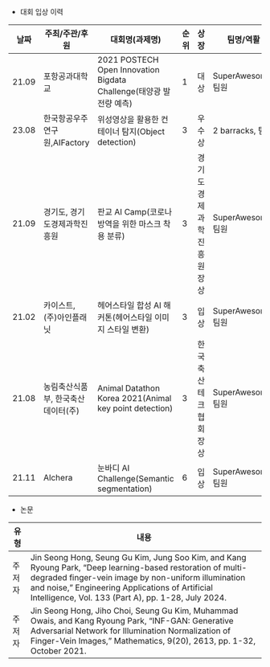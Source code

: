- 대회 입상 이력

|날짜|주최/주관/후원|대회명(과제명)|순위|상장|팀명/역활|
|-|-|-|--|-|-|
|21.09|포항공과대학교|2021 POSTECH Open Innovation Bigdata Challenge(태양광 발전량 예측)|1|대상|SuperAwesome, 팀원|
|23.08|한국항공우주연구원,AIFactory|위성영상을 활용한 컨테이너 탐지(Object detection)|3|우수상|2 barracks, 팀장|
|21.09|경기도, 경기도경제과학진흥원|판교 AI Camp(코로나 방역을 위한 마스크 착용 분류)|3|경기도경제과학진흥원장상|SuperAwesome, 팀원|
|21.02|카이스트, (주)아인플래닛|헤어스타일 합성 AI 해커톤(헤어스타일 이미지 스타일 변환)|3|입상|SuperAwesome, 팀원|
|21.08|농림축산식품부, 한국축산데이터(주)|Animal Datathon Korea 2021(Animal key point detection)|3|한국축산테크협회장상|SuperAwesome, 팀원|
|21.11|Alchera|눈바디 AI Challenge(Semantic segmentation)|6|입상|SuperAwesome, 팀원|


- 논문

|유형|내용|
|--|-|
|주저자|Jin Seong Hong, Seung Gu Kim, Jung Soo Kim, and Kang Ryoung Park, “Deep learning-based restoration of multi-degraded finger-vein image by non-uniform illumination and noise,” Engineering Applications of Artificial Intelligence, Vol. 133 (Part A), pp. 1-28, July 2024.|
|주저자|Jin Seong Hong, Jiho Choi, Seung Gu Kim, Muhammad Owais, and Kang Ryoung Park, “INF-GAN: Generative Adversarial Network for Illumination Normalization of Finger-Vein Images,” Mathematics, 9(20), 2613, pp. 1-32, October 2021.|
